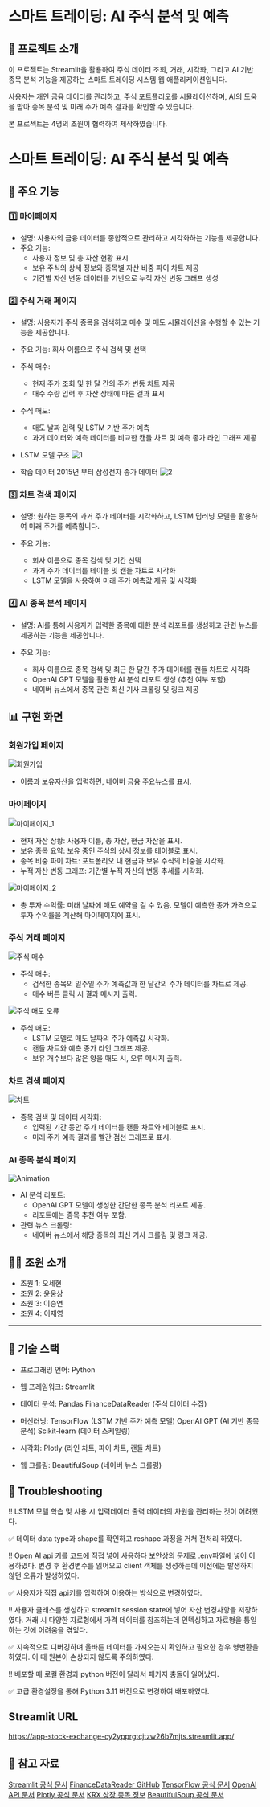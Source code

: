 # 스마트 트레이딩: AI 주식 분석 및 예측


## 📝 프로젝트 소개
이 프로젝트는 Streamlit을 활용하여 주식 데이터 조회, 거래, 시각화, 그리고 AI 기반 종목 분석 기능을 제공하는 스마트 트레이딩 시스템 웹 애플리케이션입니다.

사용자는 개인 금융 데이터를 관리하고, 주식 포트폴리오를 시뮬레이션하며, AI의 도움을 받아 종목 분석 및 미래 주가 예측 결과를 확인할 수 있습니다. 

본 프로젝트는 4명의 조원이 협력하여 제작하였습니다.
# 스마트 트레이딩: AI 주식 분석 및 예측


## 📂 주요 기능
### 1️⃣ 마이페이지
- 설명: 사용자의 금융 데이터를 종합적으로 관리하고 시각화하는 기능을 제공합니다.
- 주요 기능:
  - 사용자 정보 및 총 자산 현황 표시
  - 보유 주식의 상세 정보와 종목별 자산 비중 파이 차트 제공
  - 기간별 자산 변동 데이터를 기반으로 누적 자산 변동 그래프 생성

### 2️⃣ 주식 거래 페이지
- 설명: 사용자가 주식 종목을 검색하고 매수 및 매도 시뮬레이션을 수행할 수 있는 기능을 제공합니다.
- 주요 기능: 회사 이름으로 주식 검색 및 선택
- 주식 매수:
  - 현재 주가 조회 및 한 달 간의 주가 변동 차트 제공
  - 매수 수량 입력 후 자산 상태에 따른 결과 표시
- 주식 매도:
  - 매도 날짜 입력 및 LSTM 기반 주가 예측
  - 과거 데이터와 예측 데이터를 비교한 캔들 차트 및 예측 종가 라인 그래프 제공

- LSTM 모델 구조
![1](https://github.com/user-attachments/assets/2e82ffa0-dbcc-4230-980a-625f168b6c07)



- 학습 데이터
  2015년 부터 삼성전자 종가 데이터
![2](https://github.com/user-attachments/assets/8cd21923-a98d-4221-b232-d058e520c051)




### 3️⃣ 차트 검색 페이지
- 설명: 원하는 종목의 과거 주가 데이터를 시각화하고, LSTM 딥러닝 모델을 활용하여 미래 주가를 예측합니다.

- 주요 기능:
  - 회사 이름으로 종목 검색 및 기간 선택
  - 과거 주가 데이터를 테이블 및 캔들 차트로 시각화
  - LSTM 모델을 사용하여 미래 주가 예측값 제공 및 시각화

### 4️⃣ AI 종목 분석 페이지
- 설명: AI를 통해 사용자가 입력한 종목에 대한 분석 리포트를 생성하고 관련 뉴스를 제공하는 기능을 제공합니다.

- 주요 기능:
  - 회사 이름으로 종목 검색 및 최근 한 달간 주가 데이터를 캔들 차트로 시각화
  - OpenAI GPT 모델을 활용한 AI 분석 리포트 생성 (추천 여부 포함)
  - 네이버 뉴스에서 종목 관련 최신 기사 크롤링 및 링크 제공


## 📊 구현 화면

### 회원가입 페이지
![회원가입](https://github.com/user-attachments/assets/16b24ba7-0430-4348-ac25-b416e7716e20)

- 이름과 보유자산을 입력하면, 네이버 금융 주요뉴스를 표시.

### 마이페이지

![마이페이지_1](https://github.com/user-attachments/assets/410a1528-49c2-44b1-8a21-91b2d9ccfb4a)

- 현재 자산 상황: 사용자 이름, 총 자산, 현금 자산을 표시.
- 보유 종목 요약: 보유 중인 주식의 상세 정보를 테이블로 표시.
- 종목 비중 파이 차트: 포트폴리오 내 현금과 보유 주식의 비중을 시각화.
- 누적 자산 변동 그래프: 기간별 누적 자산의 변동 추세를 시각화.

![마이페이지_2](https://github.com/user-attachments/assets/9327ce17-9c17-4e22-849e-9ff016aac4d8)

- 총 투자 수익률: 미래 날짜에 매도 예약을 걸 수 있음. 모델이 예측한 종가 가격으로 투자 수익률을 계산해 마이페이지에 표시.


### 주식 거래 페이지
![주식 매수](https://github.com/user-attachments/assets/af602a6b-93f6-4241-acbf-40e4e5129e21)

- 주식 매수:
  - 검색한 종목의 일주일 주가 예측값과 한 달간의 주가 데이터를 차트로 제공.
  - 매수 버튼 클릭 시 결과 메시지 출력.

![주식 매도 오류](https://github.com/user-attachments/assets/2cdf0143-1466-4d58-b094-01f80dd38d81)

- 주식 매도:
  - LSTM 모델로 매도 날짜의 주가 예측값 시각화.
  - 캔들 차트와 예측 종가 라인 그래프 제공.
  - 보유 개수보다 많은 양을 매도 시, 오류 메시지 출력.

### 차트 검색 페이지
![차트](https://github.com/user-attachments/assets/eea37969-1c58-4954-a5d2-5b582873e460)


- 종목 검색 및 데이터 시각화:
  - 입력된 기간 동안 주가 데이터를 캔들 차트와 테이블로 표시.
  - 미래 주가 예측 결과를 빨간 점선 그래프로 표시.

### AI 종목 분석 페이지

![Animation](https://github.com/user-attachments/assets/149a4139-8d45-4a50-8a23-b9ed161abeee)

- AI 분석 리포트:
  - OpenAI GPT 모델이 생성한 간단한 종목 분석 리포트 제공.
  - 리포트에는 종목 추천 여부 포함.
- 관련 뉴스 크롤링:
  - 네이버 뉴스에서 해당 종목의 최신 기사 크롤링 및 링크 제공.

## 👩‍💻 조원 소개
- 조원 1: 오세현
- 조원 2: 윤웅상
- 조원 3: 이승연
- 조원 4: 이재영
---------------------------------------------
## 📜 기술 스택
- 프로그래밍 언어: Python

- 웹 프레임워크: Streamlit

- 데이터 분석:
Pandas
FinanceDataReader (주식 데이터 수집)

- 머신러닝:
TensorFlow (LSTM 기반 주가 예측 모델)
OpenAI GPT (AI 기반 종목 분석)
Scikit-learn (데이터 스케일링)

- 시각화:
Plotly (라인 차트, 파이 차트, 캔들 차트)

- 웹 크롤링:
BeautifulSoup (네이버 뉴스 크롤링)

## 👿 Troubleshooting
‼️ LSTM 모델 학습 및 사용 시 입력데이터 출력 데이터의 차원을 관리하는 것이 어려웠다.
  
  ✅ 데이터 data type과 shape를 확인하고 reshape 과정을 거쳐 전처리 하였다.


‼️ Open AI api 키를 코드에 직접 넣어 사용하다 보안상의 문제로 .env파일에 넣어 이용하였다. 변경 후 환경변수를 읽어오고 client 객체를 생성하는데 이전에는 발생하지 않던 오류가 발생하였다.
  
  ✅ 사용자가 직접 api키를 입력하여 이용하는 방식으로 변경하였다.


‼️ 사용자 클래스를 생성하고 streamlit session state에 넣어 자산 변경사항을 저장하였다. 거래 시 다양한 자료형에서 가격 데이터를 참조하는데 인덱싱하고 자료형을 통일하는 것에 어려움을 겪었다.
  
  ✅ 지속적으로 디버깅하며 올바른 데이터를 가져오는지 확인하고 필요한 경우 형변환을 하였다. 이 때 원본이 손상되지 않도록 주의하였다.


‼️ 배포할 때 로컬 환경과 python 버전이 달라서 패키지 충돌이 일어났다.
  
  ✅ 고급 환경설정을 통해 Python 3.11 버전으로 변경하여 배포하였다.
  

## Streamlit URL
https://app-stock-exchange-cy2ypprgtcjtzw26b7mjts.streamlit.app/


## 📌 참고 자료
[Streamlit 공식 문서](https://docs.streamlit.io/)
[FinanceDataReader GitHub](https://github.com/FinanceData/FinanceDataReader)
[TensorFlow 공식 문서](https://www.tensorflow.org/?hl=ko)
[OpenAI API 문서](https://platform.openai.com/docs/overview)
[Plotly 공식 문서](https://plotly.com/python/)
[KRX 상장 종목 정보](https://kind.krx.co.kr/main.do?method=loadInitPage&scrnmode=1)
[BeautifulSoup 공식 문서](https://www.crummy.com/software/BeautifulSoup/bs4/doc/)
